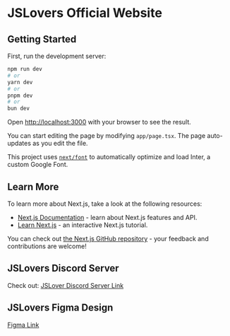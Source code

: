 # JSLovers Official Website

## Getting Started

First, run the development server:

```bash
npm run dev
# or
yarn dev
# or
pnpm dev
# or
bun dev
```

Open [http://localhost:3000](http://localhost:3000) with your browser to see the result.

You can start editing the page by modifying `app/page.tsx`. The page auto-updates as you edit the file.

This project uses [`next/font`](https://nextjs.org/docs/basic-features/font-optimization) to automatically optimize and load Inter, a custom Google Font.

## Learn More

To learn more about Next.js, take a look at the following resources:

- [Next.js Documentation](https://nextjs.org/docs) - learn about Next.js features and API.
- [Learn Next.js](https://nextjs.org/learn) - an interactive Next.js tutorial.

You can check out [the Next.js GitHub repository](https://github.com/vercel/next.js/) - your feedback and contributions are welcome!

## JSLovers Discord Server

Check out: [JSLover Discord Server Link](<https://discord.com/invite/89QtcRw>)

## JSLovers Figma Design

[Figma Link](<https://www.figma.com/file/Vic6wWFsQVt0YlR5jCkoT6/js-lovers-designfile-(Copy)?type=design&node-id=29%3A2&mode=design&t=hMqrYOFoES5B2Z2z-1>)
